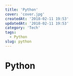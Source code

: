 ```yaml
---
title: 'Python'
cover: 'cover.jpg'
createdAt: '2018-02-11 19:53'
updatedAt: '2018-02-11 19:53'
category: 'Tech'
tags:
  - Python
slug: python
---
```


# Python


